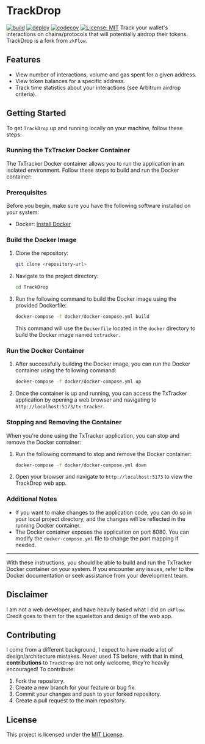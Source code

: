 # TrackDrop
[![build](https://github.com/guilyx/TrackDrop/actions/workflows/build.yml/badge.svg)](https://github.com/guilyx/TrackDrop/actions/workflows/build.yml)
[![deploy](https://github.com/guilyx/TrackDrop/actions/workflows/deploy.yml/deploy.svg)](https://github.com/guilyx/TrackDrop/actions/workflows/deploy.yml)
[![codecov](https://codecov.io/gh/guilyx/trackdrop/branch/master/graph/badge.svg)](https://codecov.io/gh/guilyx/trackdrop)
 [![License: MIT](https://img.shields.io/badge/License-MIT-yellow.svg)](https://opensource.org/licenses/MIT)
Track your wallet's interactions on chains/protocols that will potentially airdrop their tokens. TrackDrop is a fork from `zkFlow`.

## Features

- View number of interactions, volume and gas spent for a given address.
- View token balances for a specific address.
- Track time statistics about your interactions (see Arbitrum airdrop criteria).

## Getting Started

To get `TrackDrop` up and running locally on your machine, follow these steps:

### Running the TxTracker Docker Container

The TxTracker Docker container allows you to run the application in an isolated environment.
Follow these steps to build and run the Docker container:

### Prerequisites

Before you begin, make sure you have the following software installed on your system:

- Docker: [Install Docker](https://docs.docker.com/get-docker/)

### Build the Docker Image

1. Clone the repository:

   ```sh
   git clone <repository-url>
   ```

2. Navigate to the project directory:

   ```sh
   cd TrackDrop
   ```

3. Run the following command to build the Docker image using the provided Dockerfile:

   ```bash
   docker-compose -f docker/docker-compose.yml build
   ```

   This command will use the `Dockerfile` located in the `docker` directory to build the Docker image named `txtracker`.

### Run the Docker Container

1. After successfully building the Docker image, you can run the Docker container using the following command:

   ```bash
   docker-compose -f docker/docker-compose.yml up
   ```

2. Once the container is up and running, you can access the TxTracker application by opening a web browser and navigating to `http://localhost:5173/tx-tracker`.

### Stopping and Removing the Container

When you're done using the TxTracker application, you can stop and remove the Docker container:

1. Run the following command to stop and remove the Docker container:

   ```bash
   docker-compose -f docker/docker-compose.yml down
   ```

2. Open your browser and navigate to `http://localhost:5173` to view the TrackDrop web app.

### Additional Notes

- If you want to make changes to the application code, you can do so in your local project directory, and the changes will be reflected in the running Docker container.
- The Docker container exposes the application on port 8080. You can modify the `docker-compose.yml` file to change the port mapping if needed.

---

With these instructions, you should be able to build and run the TxTracker Docker container on your system. If you encounter any issues, refer to the Docker documentation or seek assistance from your development team.

## Disclaimer

I am not a web developer, and have heavily based what I did on `zkFlow`. Credit goes to them for the squeletton and design of the web app. 

## Contributing

I come from a different background, I expect to have made a lot of design/architecture mistakes. Never used TS before, with that in mind, **contributions** to `TrackDrop` are not only welcome, they're heavily encouraged! To contribute:

1. Fork the repository.
2. Create a new branch for your feature or bug fix.
3. Commit your changes and push to your forked repository.
4. Create a pull request to the main repository.

## License

This project is licensed under the [MIT License](LICENSE).
